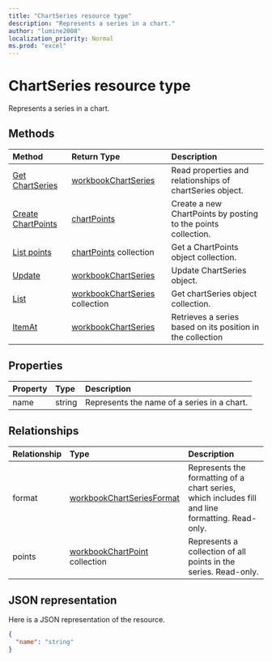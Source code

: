 ```yaml
---
title: "ChartSeries resource type"
description: "Represents a series in a chart."
author: "lumine2008"
localization_priority: Normal
ms.prod: "excel"
---
```


# ChartSeries resource type

Represents a series in a chart.


## Methods

| Method		   | Return Type	|Description|
|:---------------|:--------|:----------|
|[Get ChartSeries](../api/chartseries-get.md) | [workbookChartSeries](chartseries.md) |Read properties and relationships of chartSeries object.|
|[Create ChartPoints](../api/chartseries-post-points.md) |[chartPoints](chartpoint.md)| Create a new ChartPoints by posting to the points collection.|
|[List points](../api/chartseries-list-points.md) |[chartPoints](chartpoint.md) collection| Get a ChartPoints object collection.|
|[Update](../api/chartseries-update.md) | [workbookChartSeries](chartseries.md)	|Update ChartSeries object. |
|[List](../api/chartseries-list.md) | [workbookChartSeries](chartseries.md) collection |Get chartSeries object collection. |
|[ItemAt](../api/chartseriescollection-itemat.md)|[workbookChartSeries](chartseries.md)|Retrieves a series based on its position in the collection|

## Properties
| Property	   | Type	|Description|
|:---------------|:--------|:----------|
|name|string|Represents the name of a series in a chart.|

## Relationships
| Relationship | Type	|Description|
|:---------------|:--------|:----------|
|format|[workbookChartSeriesFormat](chartseriesformat.md)|Represents the formatting of a chart series, which includes fill and line formatting. Read-only.|
|points|[workbookChartPoint](chartpoint.md) collection|Represents a collection of all points in the series. Read-only.|

## JSON representation

Here is a JSON representation of the resource.

<!-- {
  "blockType": "resource",
  "baseType": "microsoft.graph.entity",
  "optionalProperties": [

  ],
  "@odata.type": "microsoft.graph.workbookChartSeries"
}-->

```json
{
  "name": "string"
}

```

<!-- uuid: 8fcb5dbc-d5aa-4681-8e31-b001d5168d79
2015-10-25 14:57:30 UTC -->
<!-- {
  "type": "#page.annotation",
  "description": "ChartSeries resource",
  "keywords": "",
  "section": "documentation",
  "tocPath": ""
}-->

